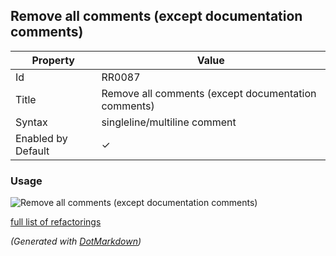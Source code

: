 ## Remove all comments \(except documentation comments\)

| Property           | Value                                                 |
| ------------------ | ----------------------------------------------------- |
| Id                 | RR0087                                                |
| Title              | Remove all comments \(except documentation comments\) |
| Syntax             | singleline/multiline comment                          |
| Enabled by Default | &#x2713;                                              |

### Usage

![Remove all comments (except documentation comments)](../../images/refactorings/RemoveAllCommentsExceptDocumentationComments.png)

[full list of refactorings](Refactorings.md)

*\(Generated with [DotMarkdown](http://github.com/JosefPihrt/DotMarkdown)\)*